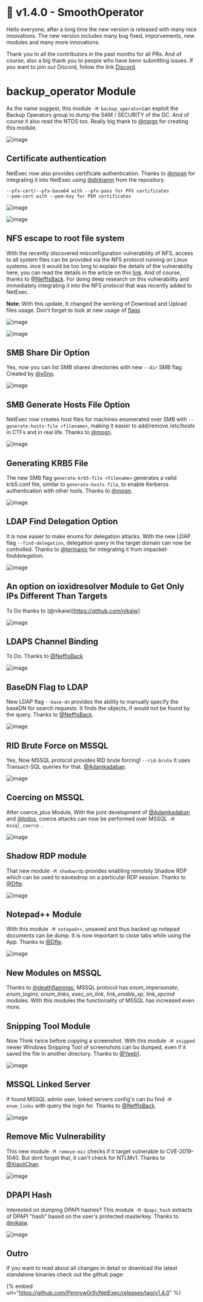 # 🧈 v1.4.0 - SmoothOperator

Hello everyone, after a long time the new version is released with many nice innovations. The new version includes many bug fixed, imporvements, new modules and many more innovations.

Thank you to all the contributors in the past months for all PRs. And of course, also a big thank you to people who have benn submitting issues. If you want to join our Discord, follow the link [Discord](https://discord.gg/pjwUTQzg8R).

# backup_operator Module

As the name suggest, this module `-M backup_operator`can exploit the Backup Operators group to dump the SAM / SECURITY of the DC. And of course it also read the NTDS too. Really big thank to [@mpgn](https://x.com/mpgn_x64) for creating this module.

![image](https://github.com/user-attachments/assets/bce85c5a-ffb1-4b17-9d02-acd76b4d51cd)

## Certificate authentication

NetExec now also provides certificate authentication. Thanks to [@mpgn](https://x.com/mpgn_x64) for integrating it into NetExec using [@dirkjanm](https://github.com/dirkjanm) from the repository.

```
--pfx-cert/--pfx-base64 with --pfx-pass for PFX certificates
--pem-cert with --pem-key for PEM certificates
```
![image](https://github.com/user-attachments/assets/c758b9bc-a587-4ced-84ec-453af69ae90c)

![image](https://github.com/user-attachments/assets/90558bd8-3f81-428e-afb3-97719e7aa231)

## NFS escape to root file system

With the recently discovered misconfiguration vulnerability of NFS, access to all system files can be provided via the NFS protocol running on Linux systems. 
ince it would be too long to explain the details of the vulnerability here, you can read the details in the article on this [link](https://www.hvs-consulting.de/en/nfs-security-identifying-and-exploiting-misconfigurations/). 
And of course, thanks to [@NeffIsBack](https://x.com/al3x\_n3ff). For doing deep research on this vulnerability and immediately integrating it into the NFS protocol that was recently added to NetExec.

**Note**: With this update, It changed the working of Download and Upload files usage. Don't forget to look at new usage of [flags](../nfs-protocol/Download-and-Upload-Files.md)

![image](https://github.com/user-attachments/assets/f71118eb-a343-4a53-b9e9-9c9decd7a1a4)

![image](https://github.com/user-attachments/assets/2c2a0f98-3493-42bb-bc26-234836b722f1)

## SMB Share Dir Option

Yes, now you can list SMB shares directories with new `--dir` SMB flag. Created by [@y0no](https://github.com/y0no).

![image](https://github.com/user-attachments/assets/8ef5d270-0b86-4cf8-acee-f4ae370e59e7)

## SMB Generate Hosts File Option

NetExec now creates host files for machines enumerated over SMB with `--generate-hosts-file <filename>`, making it easier to add/remove /etc/hosts in CTFs and in real life. Thanks to [@mpgn](https://x.com/mpgn_x64).

![image](https://github.com/user-attachments/assets/ffe68e1f-ea15-4ecc-86b3-abc059064691)

## Generating KRB5 File

The new SMB flag `generate-krb5-file <filename>` generates a valid krb5.conf file, similar to `generate-hosts-file`, to enable Kerberos authentication with other tools. Thanks to [@mpgn](https://x.com/mpgn_x64).

![image](https://github.com/user-attachments/assets/e0655094-72fd-42d0-b9b9-8bceef049a8c)

## LDAP Find Delegation Option

It is now easier to make enums for delegation attacks. With the new LDAP flag `--find-delegation`, delegation query in the target domain can now be controlled. Thanks to [@termanix](https://github.com/termanix) for integrating it from impacket-finddelegetion.

![image](https://github.com/user-attachments/assets/be853996-137e-4ff2-b46a-0956a208e86d)

## An option on ioxidresolver Module to Get Only IPs Different Than Targets

To Do  thanks to (@nikaiw)[https://github.com/nikaiw]

![image](https://github.com/user-attachments/assets/9d07dfcc-0cd5-49c9-a06f-dfb642ef743a)

## LDAPS Channel Binding

To Do. Thanks to [@NeffIsBack](https://x.com/al3x\_n3ff) 

![image](https://github.com/user-attachments/assets/3dcb9ff0-e0b6-4df5-b643-3bd662182915)

## BaseDN Flag to LDAP

New LDAP flag `--base-dn` provides the ability to manually specify the baseDN for search requests. It finds the objects, if would not be found by the query. Thanks to [@NeffIsBack](https://x.com/al3x\_n3ff).

![image](https://github.com/user-attachments/assets/e5c7de03-464c-4fd9-9d8d-8d1206da7f39)

## RID Brute Force on MSSQL

Yes, Now MSSQL protocol provides RID brute forcing! `--rid-brute` It uses Transact-SQL queries for that. [@Adamkadaban](https://github.com/Adamkadaban).

![image](https://github.com/user-attachments/assets/6ee1749b-650c-420b-aa5c-76009847035f)

## Coercing on MSSQL

After coerce_plus Module, With the joint development of [@Adamkadaban](https://github.com/Adamkadaban) and [@lodos](https://github.com/lodos2005), coerce attacks can now be performed over MSSQL `-M mssql_coerce `.

![image](https://github.com/user-attachments/assets/272c2b13-53a2-436c-afdc-1a82152ced82)

## Shadow RDP module

That new module `-M shadowrdp` provides enabling remotely Shadow RDP which can be used to eavesdrop on a particular RDP session. Thanks to [@Dfte](https://x.com/Defte_).

![image](https://github.com/user-attachments/assets/0cf2a863-baf5-4df5-9113-99ae029abc38)

## Notepad++ Module

With this module `-M notepad++`, unsaved and thus backed up notepad documents can be dump. It is now important to close tabs while using the App. Thanks to [@Dfte](https://x.com/Defte_).

![image](https://github.com/user-attachments/assets/462b4dc3-1d7e-4fca-9292-04e4e4c39156)

## New Modules on MSSQL

Thanks to [@deathflamingo](https://github.com/deathflamingo), MSSQL protocol has *enum_impersonate*, *enum_logins*, *enum_links*, *exec_on_link*, *link_enable_xp*, *link_xpcmd* modules. With this modules the functionality of MSSQL has increased even more.

## Snipping Tool Module

Now Think twice before copying a screenshot. With this module `-M snipped` newer Windows Snipping Tool of screenshots can bu dumped,  even if it saved the file in another directory. Thanks to [@Yeeb1](https://x.com/Yeeb_).

![image](https://github.com/user-attachments/assets/9bf30f52-ee93-4d68-9fc4-17fe8dcd23cb)

## MSSQL Linked Server

If found MSSQL admin user, linked servers config's can bu find `-M enum_links` with query the login for. Thanks to [@NeffIsBack](https://x.com/al3x\_n3ff).

![image](https://github.com/user-attachments/assets/43ad4bcf-0e19-42d2-9cf5-a69f804b4f32)

## Remove Mic Vulnerability

This new module `-M remove-mic` checks if it target vulnerable to CVE-2019-1040. But dont forget that, it can't check for NTLMv1. Thanks to [@XiaoliChan](https://x.com/Memory_before).

![image](https://github.com/user-attachments/assets/e34cacc8-6601-4039-ba8d-b9739fe7fa3a)

## DPAPI Hash

Interested on dumping DPAPI hashes? This module `-M dpapi_hash` extracts of DPAPI "hash" based on the user's protected masterkey. Thanks to [@nikaiw](https://github.com/nikaiw).

![image](https://github.com/user-attachments/assets/af676b4a-aadc-40f5-b8d5-cf1521d35281)

## Outro
If you want to read about all changes in detail or download the latest standalone binaries check out the github page:

{% embed url="https://github.com/Pennyw0rth/NetExec/releases/tag/v1.4.0" %}

